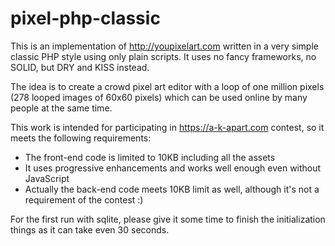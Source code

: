 # pixel-php-classic

This is an implementation of http://youpixelart.com written in a very simple classic PHP style using only plain scripts.
It uses no fancy frameworks, no SOLID, but DRY and KISS instead.

The idea is to create a crowd pixel art editor with a loop of one million pixels (278 looped images of 60x60 pixels) which can be used online by many people at the same time.

This work is intended for participating in https://a-k-apart.com contest, so it meets the following requirements:

* The front-end code is limited to 10KB including all the assets
* It uses progressive enhancements and works well enough even without JavaScript
* Actually the back-end code meets 10KB limit as well, although it's not a requirement of the contest :)

For the first run with sqlite, please give it some time to finish the initialization things as it can take even 30 seconds.
